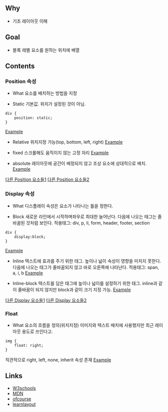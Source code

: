 ## Why
* 기초 레이아웃 이해

## Goal
* 블록 레벨 요소를 원하는 위치에 배열


## Contents

### Position 속성
* What
요소를 배치하는 방법을 지정

* Static
기본값. 위치가 설정된 것이 아님.
```
div {
    position: static;
}
```

[Example](https://www.w3schools.com/cssref/playit.asp?filename=playcss_position)

* Relative
위치지정 가능(top, bottom, left, right)
[Example](https://www.w3schools.com/cssref/playit.asp?filename=playcss_position&preval=relative)

* fixed
스크롤해도 움직이지 않는 고정 자리 
[Example](https://www.w3schools.com/cssref/playit.asp?filename=playcss_position&preval=fixed)

* absolute
레이아웃에 공간이 배정되지 않고 조상 요소에 상대적으로 배치.
[Example](https://www.w3schools.com/cssref/playit.asp?filename=playcss_position&preval=absolute)

[다른 Position 요소들1](https://developer.mozilla.org/ko/docs/Web/CSS/position)
[다른 Position 요소들2](https://www.w3schools.com/cssref/pr_class_position.asp)


### Display 속성
* What
디스플레이 속성은 요소가 나타나는 틀을 정한다.

* Block
새로운 라인에서 시작하며좌우로 최대한 늘어난다.
다음에 나오는 태그는 줄바꿈된 것처럼 보인다.
적용태그: div, p, li, form, header, footer, section
```
div {
    display:block;
}
```
[Example](https://www.w3schools.com/cssref/playit.asp?filename=playcss_display&preval=block)

* Inline
텍스트에 효과를 주기 위한 태그.
높이나 넓이 속성이 영향을 미치지 못한다.
다음에 나오는 태그가 줄바꿈되지 않고 바로 오른쪽에 나타난다.
적용태그: span, a, i, b
[Example](https://www.w3schools.com/cssref/playit.asp?filename=playcss_display&preval=inline)

* Inline-block
텍스트를 담은 태그에 높이나 넓이를 설정하기 위한 태그.
inline과 같이 줄바꿈이 되지 않지만 block과 같이 크기 지정 가능.
[Example](https://www.w3schools.com/cssref/playit.asp?filename=playcss_display&preval=inline-block)

[다른 Display 요소들1](https://developer.mozilla.org/en-US/docs/Web/CSS/display)
[다른 Display 요소들2](https://www.w3schools.com/cssref/pr_class_display.asp)

### Float
* What
요소의 흐름을 정의(위치지정)
이미지와 텍스트 배치에 사용했지만 최근 레이아웃 용도로 쓰인다고.
```
img {
    float: right;
}
```
직관적으로 right, left, none, inherit 속성 존재
[Example](https://www.w3schools.com/css/css_float.asp)



## Links
* [W3schools](https://www.w3schools.com/cssref/pr_class_display.asp)
* [MDN](https://developer.mozilla.org/ko/docs/Web/CSS/float)
* [ofcourse](https://ofcourse.kr/css-course/display-%EC%86%8D%EC%84%B1)
* [learnlayout](http://ko.learnlayout.com/position.html)

